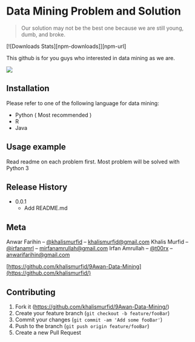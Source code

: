 # Data Mining Problem and Solution
> Our solution may not be the best one because we are still young, dumb, and broke. 

[![Downloads Stats][npm-downloads]][npm-url]

This github is for you guys who interested in data mining as we are.

![](header.png)

## Installation
Please refer to one of the following language for data mining:
- Python ( Most recommended )
- R
- Java


## Usage example
Read readme on each problem first.
Most problem will be solved with Python 3

## Release History

* 0.0.1
    * Add README.md 

## Meta

Anwar Farihin – [@khalismurfid](https://twitter.com/khalismurfid) – khalismurfid@gmail.com
Khalis Murfid – [@irfanamrl](https://twitter.com/irfanamrl) – mirfanamrullah@gmail.com
Irfan Amrullah – [@t00rx](https://twitter.com/t00rx) – anwarifarihin@gmail.com



[https://github.com/khalismurfid/9Awan-Data-Mining](https://github.com/khalismurfid/)

## Contributing

1. Fork it (<https://github.com/khalismurfid/9Awan-Data-Mining/>)
2. Create your feature branch (`git checkout -b feature/fooBar`)
3. Commit your changes (`git commit -am 'Add some fooBar'`)
4. Push to the branch (`git push origin feature/fooBar`)
5. Create a new Pull Request

<!-- Markdown link & img dfn's -->
[kaggle]: https://kaggle.com
